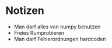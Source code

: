 # Notizen

- Man darf alles von numpy benutzen
- Freies Rumprobieren
- Man darf Fehlerordnungen hardcoden